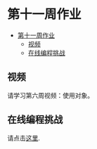 # 第十一周作业

- [第十一周作业](#%E7%AC%AC%E5%8D%81%E4%B8%80%E5%91%A8%E4%BD%9C%E4%B8%9A)
  - [视频](#%E8%A7%86%E9%A2%91)
  - [在线编程挑战](#%E5%9C%A8%E7%BA%BF%E7%BC%96%E7%A8%8B%E6%8C%91%E6%88%98)

## 视频

请学习第六周视频：使用对象。

## 在线编程挑战

请点击[这里][homework].

[homework]:https://vijos.org/d/kidolab_2019_Spring/homework/5cdd6766f4136234c1c27b32